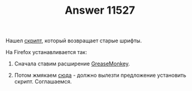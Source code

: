 ﻿---
title: "Answer 11527"
se.owner.user_id: 215103
se.owner.display_name: "HolyBlackCat"
se.owner.link: "https://ru.meta.stackoverflow.com/users/215103/holyblackcat"
se.answer_id: 11527
se.question_id: 11525
se.post_type: answer
se.is_accepted: False
---
<p>Нашел <a href="https://stackapps.com/q/8932/79227">скрипт</a>, который возвращает старые шрифты.</p>
<p>На Firefox устанавливается так:</p>
<ol>
<li><p>Сначала ставим расширение <a href="https://addons.mozilla.org/ru/firefox/addon/greasemonkey/" rel="nofollow noreferrer">GreaseMonkey</a>.</p>
</li>
<li><p>Потом жмякаем <a href="https://gist.github.com/RedwolfPrograms/35c237ee02015b60d643f61a6f2570a1/raw/894846cf30a6cd7869a24411ecae1110157a9a57/custom-fonts-1.2.1-arial.user.js" rel="nofollow noreferrer">сюда</a> - должно вылезти предложение установить скрипт. Соглашаемся.</p>
</li>
</ol>
